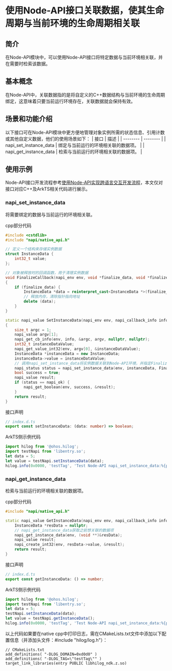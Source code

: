# 使用Node-API接口关联数据，使其生命周期与当前环境的生命周期相关联

## 简介

在Node-API模块中，可以使用Node-API接口将特定数据与当前环境相关联，并在需要时检索该数据。

## 基本概念

在Node-API中，关联数据指的是将自定义的C++数据结构与当前环境的生命周期绑定，这意味着只要当前运行环境存在，关联数据就会保持有效。

## 场景和功能介绍

以下接口可在Node-API模块中更方便地管理对象实例所需的状态信息、引用计数或其他自定义数据，他们的使用场景如下：
| 接口 | 描述 |
| -------- | -------- |
| napi_set_instance_data | 绑定与当前运行的环境相关联的数据项。 |
| napi_get_instance_data | 检索与当前运行的环境相关联的数据项。 |

## 使用示例

Node-API接口开发流程参考[使用Node-API实现跨语言交互开发流程](use-napi-process.md)，本文仅对接口对应C++及ArkTS相关代码进行展示。

### napi_set_instance_data

将需要绑定的数据与当前运行的环境相关联。

cpp部分代码

```cpp
#include <cstdlib>
#include "napi/native_api.h"

// 定义一个结构来存储实例数据
struct InstanceData {
    int32_t value;
};

// 对象被释放时的回调函数，用于清理实例数据
void FinalizeCallback(napi_env env, void *finalize_data, void *finalize_hint)
{
    if (finalize_data) {
        InstanceData *data = reinterpret_cast<InstanceData *>(finalize_data);
        // 释放内存，清除指针指向地址
        delete (data);
    }
}

static napi_value SetInstanceData(napi_env env, napi_callback_info info)
{
    size_t argc = 1;
    napi_value argv[1];
    napi_get_cb_info(env, info, &argc, argv, nullptr, nullptr);
    int32_t instanceDataValue;
    napi_get_value_int32(env, argv[0], &instanceDataValue);
    InstanceData *instanceData = new InstanceData;
    instanceData->value = instanceDataValue;
    // 调用napi_set_instance_data将实例数据关联到Node-API环境，并指定FinalizeCallback函数
    napi_status status = napi_set_instance_data(env, instanceData, FinalizeCallback, nullptr);
    bool success = true;
    napi_value result;
    if (status == napi_ok) {
        napi_get_boolean(env, success, &result);
    }
    return result;
}
```
<!-- @[napi_set_instance_data](https://gitee.com/openharmony/applications_app_samples/blob/master/code/DocsSample/ArkTS/NodeAPI/NodeAPIUse/NodeAPIEnvironmentalLifeCycle/entry/src/main/cpp/napi_init.cpp) -->

接口声明

```ts
// index.d.ts
export const setInstanceData: (data: number) => boolean;
```
<!-- @[napi_set_instance_data_api](https://gitee.com/openharmony/applications_app_samples/blob/master/code/DocsSample/ArkTS/NodeAPI/NodeAPIUse/NodeAPIEnvironmentalLifeCycle/entry/src/main/cpp/types/libentry/Index.d.ts) -->

ArkTS侧示例代码

```ts
import hilog from '@ohos.hilog';
import testNapi from 'libentry.so';
let data = 5;
let value = testNapi.setInstanceData(data);
hilog.info(0x0000, 'testTag', 'Test Node-API napi_set_instance_data:%{public}s', value);
```
<!-- @[ark_napi_set_instance_data](https://gitee.com/openharmony/applications_app_samples/blob/master/code/DocsSample/ArkTS/NodeAPI/NodeAPIUse/NodeAPIEnvironmentalLifeCycle/entry/src/main/ets/pages/Index.ets) -->

### napi_get_instance_data

检索与当前运行的环境相关联的数据项。

cpp部分代码

```cpp
#include "napi/native_api.h"

static napi_value GetInstanceData(napi_env env, napi_callback_info info) {
    InstanceData *resData = nullptr;
    // napi_get_instance_data获取之前想关联的数据项
    napi_get_instance_data(env, (void **)&resData);
    napi_value result;
    napi_create_int32(env, resData->value, &result);
    return result;
}
```
<!-- @[napi_get_instance_data](https://gitee.com/openharmony/applications_app_samples/blob/master/code/DocsSample/ArkTS/NodeAPI/NodeAPIUse/NodeAPIEnvironmentalLifeCycle/entry/src/main/cpp/napi_init.cpp) -->

接口声明

```ts
// index.d.ts
export const getInstanceData: () => number;
```
<!-- @[napi_get_instance_data_api](https://gitee.com/openharmony/applications_app_samples/blob/master/code/DocsSample/ArkTS/NodeAPI/NodeAPIUse/NodeAPIEnvironmentalLifeCycle/entry/src/main/cpp/types/libentry/Index.d.ts) -->

ArkTS侧示例代码

```ts
import hilog from '@ohos.hilog';
import testNapi from 'libentry.so';
let data = 5;
testNapi.setInstanceData(data);
let value = testNapi.getInstanceData();
hilog.info(0x0000, 'testTag', 'Test Node-API napi_set_instance_data:%{public}d', value);
```
<!-- @[ark_napi_get_instance_data](https://gitee.com/openharmony/applications_app_samples/blob/master/code/DocsSample/ArkTS/NodeAPI/NodeAPIUse/NodeAPIEnvironmentalLifeCycle/entry/src/main/ets/pages/Index.ets) -->

以上代码如果要在native cpp中打印日志，需在CMakeLists.txt文件中添加以下配置信息（并添加头文件：#include "hilog/log.h"）：

```text
// CMakeLists.txt
add_definitions( "-DLOG_DOMAIN=0xd0d0" )
add_definitions( "-DLOG_TAG=\"testTag\"" )
target_link_libraries(entry PUBLIC libhilog_ndk.z.so)
```
